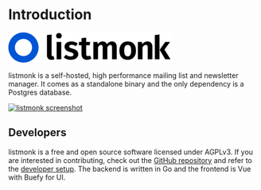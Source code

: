 # Introduction

[![listmonk](images/logo.svg)](https://listmonk.app)

listmonk is a self-hosted, high performance mailing list and newsletter manager. It comes as a standalone binary and the only dependency is a Postgres database.

[![listmonk screenshot](https://user-images.githubusercontent.com/547147/134939475-e0391111-f762-44cb-b056-6cb0857755e3.png)](https://listmonk.app)

## Developers
listmonk is a free and open source software licensed under AGPLv3. If you are interested in contributing, check out the [GitHub repository](https://github.com/knadh/listmonk) and refer to the [developer setup](developer-setup). The backend is written in Go and the frontend is Vue with Buefy for UI. 

